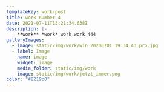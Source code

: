 ```yaml
---
templateKey: work-post
title: work number 4
date: 2021-07-11T13:21:34.638Z
description: |-
    **work** *work* work work 444
galleryImages: 
  - image: static/img/work/win_20200701_19_34_43_pro.jpg
  - label: Image
    name: image
    widget: image
    media_folder: static/img/work
    image: static/img/work/jetzt_immer.png
color: "#8219c0"
---
```

